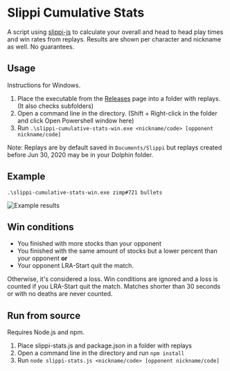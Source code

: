 # Slippi Cumulative Stats

A script using [slippi-js](https://github.com/project-slippi/slippi-js) to calculate your overall and head to head play times and win rates from replays. Results are shown per character and nickname as well. No guarantees.

## Usage
Instructions for Windows.

1. Place the executable from the [Releases](https://github.com/BrodyVoth/slippi-cumulative-stats/releases/latest) page into a folder with replays. (It also checks subfolders)
2. Open a command line in the directory. (Shift + Right-click in the folder and click Open Powershell window here)
3. Run `.\slippi-cumulative-stats-win.exe <nickname/code> [opponent nickname/code]`

Note: Replays are by default saved in `Documents/Slippi` but replays created before Jun 30, 2020 may be in your Dolphin folder.

## Example

``.\slippi-cumulative-stats-win.exe zimp#721 bullets``

![Example results](https://i.imgur.com/odEG9EM.png)

## Win conditions
* You finished with more stocks than your opponent
* You finished with the same amount of stocks but a lower percent than your opponent **or**
* Your opponent LRA-Start quit the match.

Otherwise, it's considered a loss. Win conditions are ignored and a loss is counted if you LRA-Start quit the match. Matches shorter than 30 seconds or with no deaths are never counted.

## Run from source
Requires Node.js and npm.

1. Place slippi-stats.js and package.json in a folder with replays
2. Open a command line in the directory and run `npm install`
3. Run `node slippi-stats.js <nickname/code> [opponent nickname/code]`

